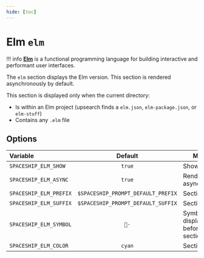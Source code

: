 ```yaml
---
hide: [toc]
---
```


# Elm `elm`

!!! info
    [**Elm**](https://elm-lang.org) is a functional programming language for building interactive and performant user interfaces.

The `elm` section displays the Elm version. This section is rendered asynchronously by default.

This section is displayed only when the current directory:

* Is within an Elm project (upsearch finds a `elm.json`, `elm-package.json`, or `elm-stuff`)
* Contains any `.elm` file

## Options

| Variable               |              Default               | Meaning                             |
| :--------------------- | :--------------------------------: | ----------------------------------- |
| `SPACESHIP_ELM_SHOW`   |               `true`               | Show section                        |
| `SPACESHIP_ELM_ASYNC`  |               `true`               | Render section asynchronously       |
| `SPACESHIP_ELM_PREFIX` | `$SPACESHIP_PROMPT_DEFAULT_PREFIX` | Section's prefix                    |
| `SPACESHIP_ELM_SUFFIX` | `$SPACESHIP_PROMPT_DEFAULT_SUFFIX` | Section's suffix                    |
| `SPACESHIP_ELM_SYMBOL` |               `🌳·`                | Symbol displayed before the section |
| `SPACESHIP_ELM_COLOR`  |               `cyan`               | Section's color                     |
